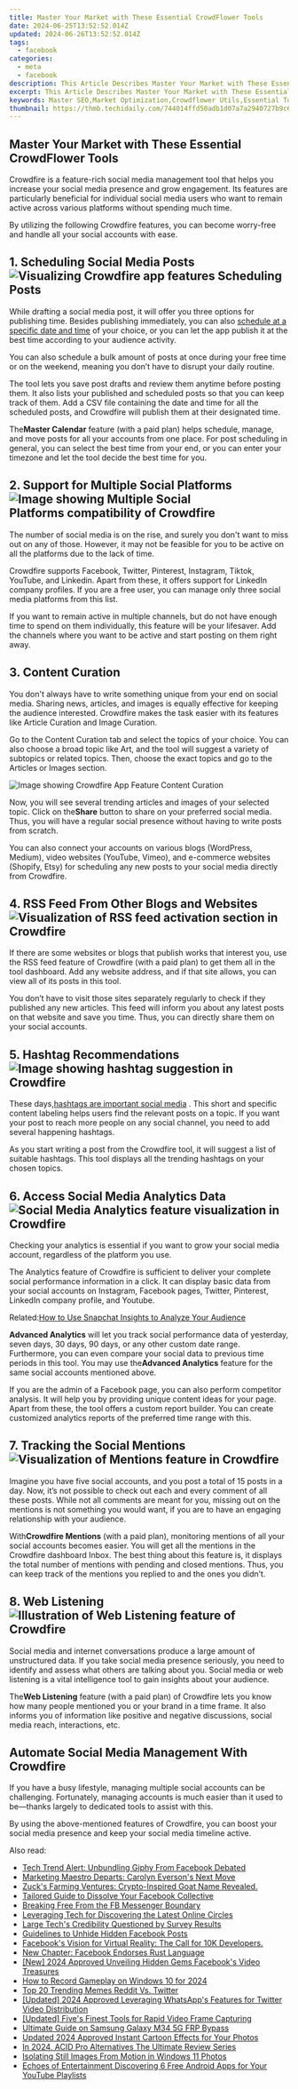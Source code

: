 ```yaml
---
title: Master Your Market with These Essential CrowdFlower Tools
date: 2024-06-25T13:52:52.014Z
updated: 2024-06-26T13:52:52.014Z
tags:
  - facebook
categories:
  - meta
  - facebook
description: This Article Describes Master Your Market with These Essential CrowdFlower Tools
excerpt: This Article Describes Master Your Market with These Essential CrowdFlower Tools
keywords: Master SEO,Market Optimization,Crowdflower Utils,Essential Tools Guide,Keyword Discovery,Audience Insights,Data Analysis Boost
thumbnail: https://thmb.techidaily.com/744014ffd50adb1d07a7a2940727b9c6e249d35c9b35474b3c5a660491ebe0a3.png
---
```


## Master Your Market with These Essential CrowdFlower Tools

 Crowdfire is a feature-rich social media management tool that helps you increase your social media presence and grow engagement. Its features are particularly beneficial for individual social media users who want to remain active across various platforms without spending much time.

 By utilizing the following Crowdfire features, you can become worry-free and handle all your social accounts with ease.

## 1\. Scheduling Social Media Posts ![Visualizing Crowdfire app features Scheduling Posts](https://static1.makeuseofimages.com/wordpress/wp-content/uploads/2021/08/Crowdfire-App-Features-Scheduling-Posts.jpg)

 While drafting a social media post, it will offer you three options for publishing time. Besides publishing immediately, you can also [schedule at a specific date and time](https://www.makeuseof.com/ways-to-schedule-posts-to-multiple-social-media-platforms/) of your choice, or you can let the app publish it at the best time according to your audience activity.

 You can also schedule a bulk amount of posts at once during your free time or on the weekend, meaning you don’t have to disrupt your daily routine.

 The tool lets you save post drafts and review them anytime before posting them. It also lists your published and scheduled posts so that you can keep track of them. Add a CSV file containing the date and time for all the scheduled posts, and Crowdfire will publish them at their designated time.

 The**Master Calendar** feature (with a paid plan) helps schedule, manage, and move posts for all your accounts from one place. For post scheduling in general, you can select the best time from your end, or you can enter your timezone and let the tool decide the best time for you.

## 2\. Support for Multiple Social Platforms ![Image showing Multiple Social Platforms compatibility of Crowdfire](https://static1.makeuseofimages.com/wordpress/wp-content/uploads/2021/08/Crowdfire-App-Features-Support-for-Multiple-Social-Platforms .jpg)

 The number of social media is on the rise, and surely you don't want to miss out on any of those. However, it may not be feasible for you to be active on all the platforms due to the lack of time.

 Crowdfire supports Facebook, Twitter, Pinterest, Instagram, Tiktok, YouTube, and Linkedin. Apart from these, it offers support for LinkedIn company profiles. If you are a free user, you can manage only three social media platforms from this list.

 If you want to remain active in multiple channels, but do not have enough time to spend on them individually, this feature will be your lifesaver. Add the channels where you want to be active and start posting on them right away.

## 3\. Content Curation

 You don't always have to write something unique from your end on social media. Sharing news, articles, and images is equally effective for keeping the audience interested. Crowdfire makes the task easier with its features like Article Curation and Image Curation.

 Go to the Content Curation tab and select the topics of your choice. You can also choose a broad topic like Art, and the tool will suggest a variety of subtopics or related topics. Then, choose the exact topics and go to the Articles or Images section.

![Image showing Crowdfire App Feature Content Curation](https://static1.makeuseofimages.com/wordpress/wp-content/uploads/2021/08/Crowdfire-App-Features-Content-Curation.jpg)

 Now, you will see several trending articles and images of your selected topic. Click on the**Share** button to share on your preferred social media. Thus, you will have a regular social presence without having to write posts from scratch.

 You can also connect your accounts on various blogs (WordPress, Medium), video websites (YouTube, Vimeo), and e-commerce websites (Shopify, Etsy) for scheduling any new posts to your social media directly from Crowdfire.

## 4\. RSS Feed From Other Blogs and Websites ![Visualization of RSS feed activation section in Crowdfire](https://static1.makeuseofimages.com/wordpress/wp-content/uploads/2021/08/Crowdfire-App-Features-RSS-Feed.jpg)

 If there are some websites or blogs that publish works that interest you, use the RSS feed feature of Crowdfire (with a paid plan) to get them all in the tool dashboard. Add any website address, and if that site allows, you can view all of its posts in this tool.

 You don’t have to visit those sites separately regularly to check if they published any new articles. This feed will inform you about any latest posts on that website and save you time. Thus, you can directly share them on your social accounts.

## 5\. Hashtag Recommendations ![Image showing hashtag suggestion in Crowdfire](https://static1.makeuseofimages.com/wordpress/wp-content/uploads/2021/08/Crowdfire-App-Features-Hash-Tags-Suggestions.jpg)

 These days,[hashtags are important social media](http://www.makeuseof.com/tag/what-is-a-hashtag/) . This short and specific content labeling helps users find the relevant posts on a topic. If you want your post to reach more people on any social channel, you need to add several happening hashtags.

 As you start writing a post from the Crowdfire tool, it will suggest a list of suitable hashtags. This tool displays all the trending hashtags on your chosen topics.

## 6\. Access Social Media Analytics Data ![Social Media Analytics feature visualization in Crowdfire](https://static1.makeuseofimages.com/wordpress/wp-content/uploads/2021/08/Crowdfire-App-Features-Social-Media-Analytics.jpg)

 Checking your analytics is essential if you want to grow your social media account, regardless of the platform you use.

 The Analytics feature of Crowdfire is sufficient to deliver your complete social performance information in a click. It can display basic data from your social accounts on Instagram, Facebook pages, Twitter, Pinterest, LinkedIn company profile, and Youtube.

 Related:[How to Use Snapchat Insights to Analyze Your Audience](https://www.makeuseof.com/tag/how-to-use-snapchat-insights/)

**Advanced Analytics** will let you track social performance data of yesterday, seven days, 30 days, 90 days, or any other custom date range. Furthermore, you can even compare your social data to previous time periods in this tool. You may use the**Advanced Analytics** feature for the same social accounts mentioned above.

 If you are the admin of a Facebook page, you can also perform competitor analysis. It will help you by providing unique content ideas for your page. Apart from these, the tool offers a custom report builder. You can create customized analytics reports of the preferred time range with this.

## 7\. Tracking the Social Mentions ![Visualization of Mentions feature in Crowdfire](https://static1.makeuseofimages.com/wordpress/wp-content/uploads/2021/08/Crowdfire-App-Features-Mentions.jpg)

 Imagine you have five social accounts, and you post a total of 15 posts in a day. Now, it’s not possible to check out each and every comment of all these posts. While not all comments are meant for you, missing out on the mentions is not something you would want, if you are to have an engaging relationship with your audience.

 With**Crowdfire Mentions** (with a paid plan), monitoring mentions of all your social accounts becomes easier. You will get all the mentions in the Crowdfire dashboard Inbox. The best thing about this feature is, it displays the total number of mentions with pending and closed mentions. Thus, you can keep track of the mentions you replied to and the ones you didn’t.

## 8\. Web Listening ![Illustration of Web Listening feature of Crowdfire](https://static1.makeuseofimages.com/wordpress/wp-content/uploads/2021/08/Crowdfire-App-Features-Web-Listening.jpeg)

 Social media and internet conversations produce a large amount of unstructured data. If you take social media presence seriously, you need to identify and assess what others are talking about you. Social media or web listening is a vital intelligence tool to gain insights about your audience.

 The**Web Listening** feature (with a paid plan) of Crowdfire lets you know how many people mentioned you or your brand in a time frame. It also informs you of information like positive and negative discussions, social media reach, interactions, etc.

## Automate Social Media Management With Crowdfire

 If you have a busy lifestyle, managing multiple social accounts can be challenging. Fortunately, managing accounts is much easier than it used to be—thanks largely to dedicated tools to assist with this.

 By using the above-mentioned features of Crowdfire, you can boost your social media presence and keep your social media timeline active.


<ins class="adsbygoogle"
     style="display:block"
     data-ad-format="autorelaxed"
     data-ad-client="ca-pub-7571918770474297"
     data-ad-slot="1223367746"></ins>



<ins class="adsbygoogle"
     style="display:block"
     data-ad-client="ca-pub-7571918770474297"
     data-ad-slot="8358498916"
     data-ad-format="auto"
     data-full-width-responsive="true"></ins>

<span class="atpl-alsoreadstyle">Also read:</span>
<div><ul>
<li><a href="https://facebook.techidaily.com/tech-trend-alert-unbundling-giphy-from-facebook-debated/"><u>Tech Trend Alert: Unbundling Giphy From Facebook Debated</u></a></li>
<li><a href="https://facebook.techidaily.com/marketing-maestro-departs-carolyn-eversons-next-move/"><u>Marketing Maestro Departs: Carolyn Everson's Next Move</u></a></li>
<li><a href="https://facebook.techidaily.com/zucks-farming-ventures-crypto-inspired-goat-name-revealed/"><u>Zuck's Farming Ventures: Crypto-Inspired Goat Name Revealed.</u></a></li>
<li><a href="https://facebook.techidaily.com/tailored-guide-to-dissolve-your-facebook-collective/"><u>Tailored Guide to Dissolve Your Facebook Collective</u></a></li>
<li><a href="https://facebook.techidaily.com/breaking-free-from-the-fb-messenger-boundary/"><u>Breaking Free From the FB Messenger Boundary</u></a></li>
<li><a href="https://facebook.techidaily.com/leveraging-tech-for-discovering-the-latest-online-circles/"><u>Leveraging Tech for Discovering the Latest Online Circles</u></a></li>
<li><a href="https://facebook.techidaily.com/large-techs-credibility-questioned-by-survey-results/"><u>Large Tech's Credibility Questioned by Survey Results</u></a></li>
<li><a href="https://facebook.techidaily.com/guidelines-to-unhide-hidden-facebook-posts/"><u>Guidelines to Unhide Hidden Facebook Posts</u></a></li>
<li><a href="https://facebook.techidaily.com/1719144841416-facebooks-vision-for-virtual-reality-the-call-for-10k-developers/"><u>Facebook's Vision for Virtual Reality: The Call for 10K Developers.</u></a></li>
<li><a href="https://facebook.techidaily.com/new-chapter-facebook-endorses-rust-language/"><u>New Chapter: Facebook Endorses Rust Language</u></a></li>
<li><a href="https://facebook-videos.techidaily.com/new-2024-approved-unveiling-hidden-gems-facebooks-video-treasures/"><u>[New] 2024 Approved  Unveiling Hidden Gems  Facebook's Video Treasures</u></a></li>
<li><a href="https://screen-capture.techidaily.com/how-to-record-gameplay-on-windows-10-for-2024/"><u>How to Record Gameplay on Windows 10 for 2024</u></a></li>
<li><a href="https://twitter-clips.techidaily.com/top-20-trending-memes-reddit-vs-twitter/"><u>Top 20 Trending Memes  Reddit Vs. Twitter</u></a></li>
<li><a href="https://twitter-clips.techidaily.com/updated-2024-approved-leveraging-whatsapps-features-for-twitter-video-distribution/"><u>[Updated] 2024 Approved  Leveraging WhatsApp's Features for Twitter Video Distribution</u></a></li>
<li><a href="https://screen-recording.techidaily.com/updated-fives-finest-tools-for-rapid-video-frame-capturing/"><u>[Updated] Five's Finest Tools for Rapid Video Frame Capturing</u></a></li>
<li><a href="https://android-frp.techidaily.com/ultimate-guide-on-samsung-galaxy-m34-5g-frp-bypass-by-drfone-android/"><u>Ultimate Guide on Samsung Galaxy M34 5G FRP Bypass</u></a></li>
<li><a href="https://ai-driven-video-production.techidaily.com/updated-2024-approved-instant-cartoon-effects-for-your-photos/"><u>Updated 2024 Approved Instant Cartoon Effects for Your Photos</u></a></li>
<li><a href="https://extra-tips.techidaily.com/in-2024-acid-pro-alternatives-the-ultimate-review-series/"><u>In 2024, ACID Pro Alternatives  The Ultimate Review Series</u></a></li>
<li><a href="https://extra-hints.techidaily.com/isolating-still-images-from-motion-in-windows-11-photos/"><u>Isolating Still Images From Motion in Windows 11 Photos</u></a></li>
<li><a href="https://youtube-videos.techidaily.com/echoes-of-entertainment-discovering-6-free-android-apps-for-your-youtube-playlists/"><u>Echoes of Entertainment  Discovering 6 Free Android Apps for Your YouTube Playlists</u></a></li>
</ul></div>
